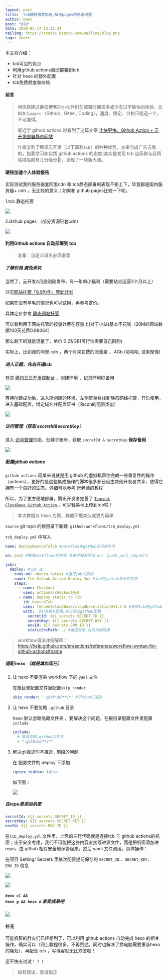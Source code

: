 ```yaml
---
layout: post
title: 'tcb硬核博客加速,解决pages的龟速问题'
author: beet
post: "@7@"
date: 2020-05-17 13:15:34
nailimg: https://static.beetcb.com/nailimg/blog.png
tags: share
---
```


本文将介绍：
- tcb可见的优点
- 利用github actions自动部署到tcb
- 针对 hexo 的额外配置
- tcb免费额度和价格

#### 前言

> 相信搭建过静态博客的小伙伴们在部署时都或多或少有过不愉快的体验，比如<code>各大pages</code> （Github , Gitee , Coding），速度、稳定、价格只能选一个，不可兼得。
>
> 最近学    github actions 时看到了这篇文章 [比快更快，Github Action + 云开发部署静态网站](https://cloud.tencent.com/developer/article/1613125)
>
> 作者安利了腾讯云开发（以下简称<code>tcb</code>）的种种优势，本来当成广告去看的，抱着学习和实践 github actions 的态度(其实是发现 tcb 这简称与我网站域名颇有几分缘分🤤)，发现了一块新大陆。

#### 硬核加速个人体验报告

实际测试我的服务器套阿里cdn 和 tcb静态部署的表现不相上下，毕竟都是国内服务器+ cdn ，无比较的意义；如果和 github pages比较一下呢。

1.tcb 静态托管

![](https://static.beetcb.com/postimg/7/1.png)

2.Github pages （部分资源已套cdn）

![](https://static.beetcb.com/postimg/7/2.png)

#### 利用Github actions 自动部署到 tcb

> 准备：自定义域名必须备案

##### 了解价格 避免采坑

当然了，云开发4月底刚刚发布，有一年的小福利（需要站点运营3个月以上）

详见[网站托管「9.9包年」赞助计划](https://cloud.tencent.com/act/pro/wh99)

如果在没有羊毛的情况也可以试用，再参考定价。

具体定价参考 [静态网站托管](https://cloud.tencent.com/document/product/1210/42854)

可以看到用于网站托管的按量计费在容量上(对于小站)基本不花钱（20M的网站数据100天花费0.88064）

那么剩下的就是流量了，单价 0.21/GB(可行性需要自己斟酌)

实际上，比如我的阿里 cdn ，两个月来花费的流量是 ... 4Gb (哈哈哈, 说来惭愧)

##### 进入正题，先去开通tcb

登录 [腾讯云云开发控制台](https://console.cloud.tencent.com/tcb) ，创建环境 ，记录环境ID备用

![](hhttps://static.beetcb.com/postimg/7/4.png)

等待创建成功后，进入所创建的环境，左侧菜单栏找到静态网络托管，开启使用，进入基础配置，绑定域名并配置证书（和cdn的配置类似）

![](https://static.beetcb.com/postimg/7/5.png)

##### 访问管理（获取 secretId&secretKey）

进入 [访问管理](https://console.cloud.tencent.com/cam/capi)页面，创建子账号，获取 <code>secretId & secretKey</code>  **保存备用**

![](https://static.beetcb.com/postimg/7/6.png)

##### 配置github actions

<code>github actions</code> 简单来说就是用 github 的虚拟机帮你完成一些重复性的操作（actions），更好的是这些集成操作的脚本很多都已经由其他开发者共享，使得它拥有一个良好的生态。详细可以参考 [阮老师的教程](https://www.ruanyifeng.com/blog/2019/09/getting-started-with-github-actions.html)

所以，为了更方便地部署，腾讯开发者完善了 [<code>Tencent CloudBase Github Action</code> ](https://github.com/marketplace/actions/tencent-cloudbase-github-action) ，可以轻易地上传到tcb啦！

> 本次教程以 hexo 为例，其他环境类似或更为简单

<code>source</code> git repo 的根目录下新建<code>.github/workflows/tcb_deploy.yml</code> 



<code>tcb_deploy.yml</code> 中写入

``` yaml
name: DeployBeetcbToTcb #workflow在github显示的名字

on: push #触发workflows的方式 多条件触发写法 on: [push,pull_request]

jobs:
  deploy: #job ID 
    runs-on: ubuntu-latest #运行job的系统
    name: Tcb Github Action Deploy Job #job在github显示的名称
    steps:
      - name: Checkout
        uses: actions/checkout@v2
      - name: Deploy static to Tcb
        id: beetcbTcb
        uses: TencentCloudBase/cloudbase-action@v1.1.0 #使用tcb的github action
        with:  #tcb相关配置,前三项去github配置
          secretId: ${{ secrets.SECRET_ID }}
          secretKey: ${{ secrets.SECRET_KEY }}
          envId: ${{ secrets.ENV_ID }}
          staticSrcPath: ./ #推送目录,当前为根目录
```

> workflow语法详细解释：https://help.github.com/en/actions/reference/workflow-syntax-for-github-actions#name

##### 适配 hexo （就是填坑而已）

1. 让 hexo 不要渲染 workflow 下的 <code>yaml</code> 文件

   在根目录配置文件里配置<code>skip_render</code>

   ``` yaml
   skip_render: '.github/**/*' #不对yaml渲染
   ```

2. 让 hexo 不要忽略 <code>.github</code> 目录

   hexo 默认忽略隐藏文件夹 ，要解决这个问题，在根目录配置文件里配置<code>include</code>  

   ``` yaml
   include:
     # 取消忽略.github文件夹
     - ".github/**/*"
   ```

3. 解决git推送时不推送<code>.</code> 前缀的问题

   在 配置文件的 deploy 下添加

   ``` yaml
   ignore_hidden: false
   ```

   如下图：

   ![](https://static.beetcb.com/postimg/7/3.png)

##### 在repo里添加机密

``` yaml
secretId: ${{ secrets.SECRET_ID }}
secretKey: ${{ secrets.SECRET_KEY }}
envId: ${{ secrets.ENV_ID }}
```

在<code>tcb_deploy.yml</code> 文件里，上面的三行代码就是连接tcb 与 github actions的机密；出于安全考虑，我们不可能把这些内容直接写进源文件，而是把机密添加进repo，由 github 相对安全地保管起来。然后 yaml 文件调用。具体操作：

在项目 Setting/ Secrets 里依次配置提前保存的 <code>SECRET_ID</code> 、<code>SECRET_KEY</code>、<code>ENV_ID</code> 信息

![](https://cdn.jsdelivr.net/gh/beetcb/pic/a7/7.2github.png)

![](https://cdn.jsdelivr.net/gh/beetcb/pic/a7/7.3githubs.png)

##### <code>hexo cl && hexo g && hexo d</code> 享受成果吧

![](https://cdn.jsdelivr.net/gh/beetcb/pic/a7/7.4deploy.png)

#### 补充

可能机智的胖友们已经想到了，可以利用 github actions 自动完成 hexo 的相关操作，确实可以（网上教程很多，不再赘述，同时也解决了换电脑需要重装hexo的痛处），再配合 tcb ，写博客就无比方便啦！

还不快去试试！！！

> 如有错误，恳请指正
